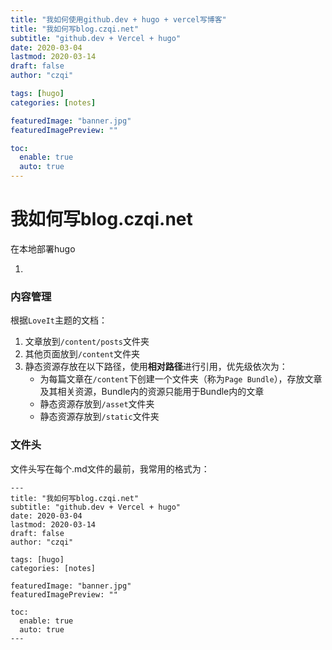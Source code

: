 ```yaml
---
title: "我如何使用github.dev + hugo + vercel写博客"
title: "我如何写blog.czqi.net"
subtitle: "github.dev + Vercel + hugo"
date: 2020-03-04
lastmod: 2020-03-14
draft: false
author: "czqi"

tags: [hugo]
categories: [notes]

featuredImage: "banner.jpg"
featuredImagePreview: ""

toc:
  enable: true
  auto: true
---
```


# 我如何写blog.czqi.net

在本地部署hugo

1. 

### 内容管理
根据`LoveIt`主题的文档：
1. 文章放到`/content/posts`文件夹
2. 其他页面放到`/content`文件夹
3. 静态资源存放在以下路径，使用**相对路径**进行引用，优先级依次为：
    - 为每篇文章在`/content`下创建一个文件夹（称为`Page Bundle`），存放文章及其相关资源，Bundle内的资源只能用于Bundle内的文章
    - 静态资源存放到`/asset`文件夹
    - 静态资源存放到`/static`文件夹

### 文件头
文件头写在每个.md文件的最前，我常用的格式为：
```
---
title: "我如何写blog.czqi.net"
subtitle: "github.dev + Vercel + hugo"
date: 2020-03-04
lastmod: 2020-03-14
draft: false
author: "czqi"

tags: [hugo]
categories: [notes]

featuredImage: "banner.jpg"
featuredImagePreview: ""

toc:
  enable: true
  auto: true
---
```